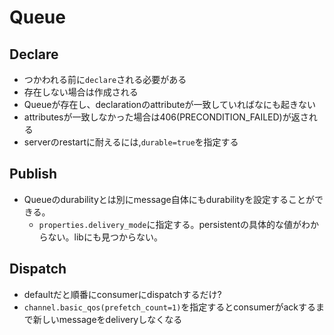 # Queue

## Declare

* つかわれる前に`declare`される必要がある
* 存在しない場合は作成される
* Queueが存在し、declarationのattributeが一致していればなにも起きない
* attributesが一致しなかった場合は406(PRECONDITION_FAILED)が返される
* serverのrestartに耐えるには,`durable=true`を指定する


## Publish

* Queueのdurabilityとは別にmessage自体にもdurabilityを設定することができる。
  * `properties.delivery_mode`に指定する。persistentの具体的な値がわからない。libにも見つからない。


## Dispatch

* defaultだと順番にconsumerにdispatchするだけ?
* `channel.basic_qos(prefetch_count=1)`を指定するとconsumerがackするまで新しいmessageをdeliveryしなくなる


